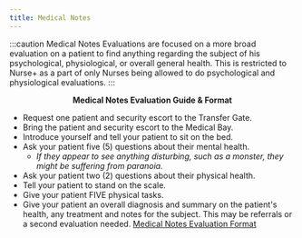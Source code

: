 ```yaml
---
title: Medical Notes
---
```


:::caution
Medical Notes Evaluations are focused on a more broad evaluation on a patient to find anything regarding the subject of his psychological, physiological, or overall general health. This is restricted to Nurse+ as a part of only Nurses being allowed to do psychological and physiological evaluations.
:::

<center><strong>Medical Notes Evaluation Guide & Format</strong></center>

- Request one patient and security escort to the Transfer Gate.
- Bring the patient and security escort to the Medical Bay.
- Introduce yourself and tell your patient to sit on the bed.
- Ask your patient five (5) questions about their mental health.
    - <em>If they appear to see anything disturbing, such as a monster, they might be suffering from paranoia.</em>
- Ask your patient two (2) questions about their physical health.
- Tell your patient to stand on the scale.
- Give your patient FIVE physical tasks.
- Give your patient an overall diagnosis and summary on the patient's health, any treatment and notes for the subject. This may be referrals or a second evaluation needed.
[Medical Notes Evaluation Format](https://docs.google.com/document/d/1fR2rMH7LIwklyqG7ZbctaCXtpstF0eIMBB3iMqv8j3I/edit?usp=sharing)